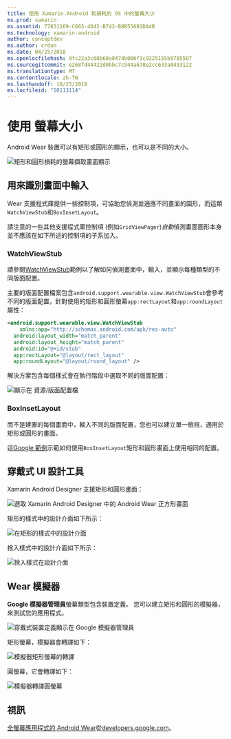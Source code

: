 ```yaml
---
title: 使用 Xamarin.Android 和損耗的 OS 中的螢幕大小
ms.prod: xamarin
ms.assetid: 77831169-C663-4D42-B742-B8B556B1DA4B
ms.technology: xamarin-android
author: conceptdev
ms.author: crdun
ms.date: 04/25/2018
ms.openlocfilehash: 9fc22a3c08b60a8474b006f1c9225155b9705507
ms.sourcegitcommit: e268fd44422d0bbc7c944a678e2cc633a0493122
ms.translationtype: MT
ms.contentlocale: zh-TW
ms.lasthandoff: 10/25/2018
ms.locfileid: "50113114"
---
```

# <a name="working-with-screen-sizes"></a>使用 螢幕大小

Android Wear 裝置可以有矩形或圓形的顯示，也可以是不同的大小。

![矩形和圓形損耗的螢幕擷取畫面顯示](screen-sizes-images/moyeu-wear.png)

## <a name="identifying-screen-type"></a>用來識別畫面中輸入

Wear 支援程式庫提供一些控制項，可協助您偵測並適應不同畫面的圖形，而這類`WatchViewStub`和`BoxInsetLayout`。

請注意的一些其他支援程式庫控制項 (例如`GridViewPager`)*自動*偵測畫面圖形本身並不應該在如下所述的控制項的子系加入。

### <a name="watchviewstub"></a>WatchViewStub

請參閱[WatchViewStub](https://developer.xamarin.com/samples/WatchViewStub/)範例以了解如何偵測畫面中，輸入，並顯示每種類型的不同版面配置。

主要的版面配置檔案包含`android.support.wearable.view.WatchViewStub`會參考不同的版面配置，針對使用的矩形和圓形螢幕`app:rectLayout`和`app:roundLayout`屬性：

```xml
<android.support.wearable.view.WatchViewStub
    xmlns:app="http://schemas.android.com/apk/res-auto"
  android:layout_width="match_parent"
  android:layout_height="match_parent"
  android:id="@+id/stub"
  app:rectLayout="@layout/rect_layout"
  app:roundLayout="@layout/round_layout" />
```

解決方案包含每個樣式會在執行階段中選取不同的版面配置：

![顯示在 資源/版面配置檔](screen-sizes-images/solution.png)


### <a name="boxinsetlayout"></a>BoxInsetLayout

而不是建置的每個畫面中，輸入不同的版面配置，您也可以建立單一檢視，適用於矩形或圓形的畫面。

這[Google 範例](https://developer.android.com/training/wearables/ui/layouts.html#same-layout)示範如何使用`BoxInsetLayout`矩形和圓形畫面上使用相同的配置。


## <a name="wear-ui-designer"></a>穿戴式 UI 設計工具

Xamarin Android Designer 支援矩形和圓形畫面：

![選取 Xamarin Android Designer 中的 Android Wear 正方形畫面](screen-sizes-images/design-screen-type.png)

矩形的樣式中的設計介面如下所示：

![在矩形的樣式中的設計介面](screen-sizes-images/design-rect.png) 

捨入樣式中的設計介面如下所示：

![捨入樣式在設計介面](screen-sizes-images/design-round.png)


## <a name="wear-simulator"></a>Wear 模擬器

**Google 模擬器管理員**螢幕類型包含裝置定義。 您可以建立矩形和圓形的模擬器，來測試您的應用程式。

![穿戴式裝置定義顯示在 Google 模擬器管理員](screen-sizes-images/emulator-devices.png)

矩形螢幕，模擬器會轉譯如下：

![模擬器矩形螢幕的轉譯](screen-sizes-images/recipe-2.png) 

圓螢幕，它會轉譯如下：

![模擬器轉譯圓螢幕](screen-sizes-images/recipe-2-round.png)

## <a name="video"></a>視訊

[全螢幕應用程式的 Android Wear](https://www.youtube.com/watch?v=naf_WbtFAlY)從[developers.google.com](https://www.youtube.com/channel/UC_x5XG1OV2P6uZZ5FSM9Ttw)。

